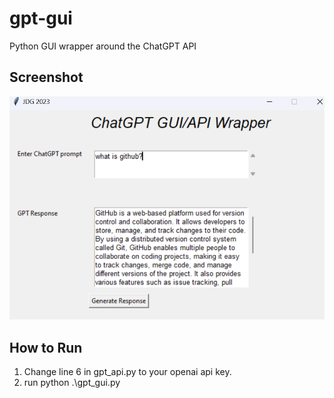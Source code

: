 # gpt-gui
Python GUI wrapper around the ChatGPT API

## Screenshot
!["Screenshot"](https://github.com/jglatts/gpt-gui/blob/main/sc1.png "JDG ScreenShot")

## How to Run
1. Change line 6 in gpt_api.py to your openai api key. 
2. run python .\gpt_gui.py

